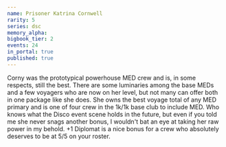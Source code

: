 ```yaml
---
name: Prisoner Katrina Cornwell
rarity: 5
series: dsc
memory_alpha:
bigbook_tier: 2
events: 24
in_portal: true
published: true
---
```


Corny was the prototypical powerhouse MED crew and is, in some respects, still the best. There are some luminaries among the base MEDs and a few voyagers who are now on her level, but not many can offer both in one package like she does. She owns the best voyage total of any MED primary and is one of four crew in the 1k/1k base club to include MED. Who knows what the Disco event scene holds in the future, but even if you told me she never snags another bonus, I wouldn't bat an eye at taking her raw power in my behold. +1 Diplomat is a nice bonus for a crew who absolutely deserves to be at 5/5 on your roster.
